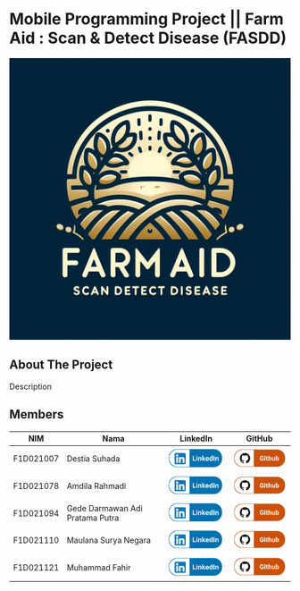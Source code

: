 # Mobile Programming Project || Farm Aid : Scan & Detect Disease (FASDD)

<p align="center">
    <img src="https://github.com/mausneg/FASDD/blob/main/Profile/FASDD.jpeg" alt="FASDD"><br>
</p>

## About The Project

<p>
Description
</p>

## Members

| NIM       | Nama                            | LinkedIn                                                                                                                  | GitHub                                                                                                 |
| --------- | ------------------------------- | ------------------------------------------------------------------------------------------------------------------------- | ------------------------------------------------------------------------------------------------------ |
| F1D021007 | Destia Suhada                   | [![](https://github.com/mausneg/FASDD/blob/main/Profile/LinkedIn.png)]()                                                  | [![](https://github.com/mausneg/FASDD/blob/main/Profile/github.png)](https://github.com/destiasuhada1) |
| F1D021078 | Amdila Rahmadi                  | [![](https://github.com/mausneg/FASDD/blob/main/Profile/LinkedIn.png)]()                                                  | [![](https://github.com/mausneg/FASDD/blob/main/Profile/github.png)](https://github.com/AmdilaRahmadi) |
| F1D021094 | Gede Darmawan Adi Pratama Putra | [![](https://github.com/mausneg/FASDD/blob/main/Profile/LinkedIn.png)]()                                                  | [![](https://github.com/mausneg/FASDD/blob/main/Profile/github.png)](https://github.com/Cyberius8)     |
| F1D021110 | Maulana Surya Negara            | [![](https://github.com/mausneg/FASDD/blob/main/Profile/LinkedIn.png)](https://www.linkedin.com/in/maulana-surya-negara/) | [![](https://github.com/mausneg/FASDD/blob/main/Profile/github.png)](https://github.com/mausneg)       |
| F1D021121 | Muhammad Fahir                  | [![](https://github.com/mausneg/FASDD/blob/main/Profile/LinkedIn.png)]()                                                  | [![](https://github.com/mausneg/FASDD/blob/main/Profile/github.png)](https://github.com/EmilusF)       |
